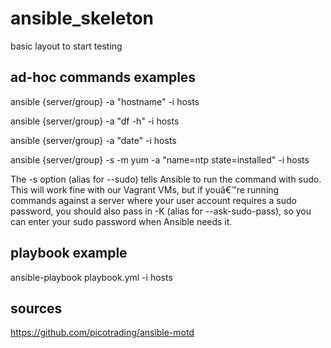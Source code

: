 # ansible_skeleton
basic layout to start testing

## ad-hoc commands examples
ansible {server/group} -a "hostname" -i hosts

ansible {server/group} -a "df -h" -i hosts

ansible {server/group} -a "date" -i hosts

ansible {server/group} -s -m yum -a "name=ntp state=installed" -i hosts

The -s option (alias for --sudo) tells Ansible to run the command with sudo. This will work fine with our Vagrant VMs, but if youâ€™re running commands against a server where your user account requires a sudo password, you should also pass in -K (alias for --ask-sudo-pass), so you can enter your sudo password when Ansible needs it.

## playbook example
ansible-playbook playbook.yml -i hosts

## sources
https://github.com/picotrading/ansible-motd

